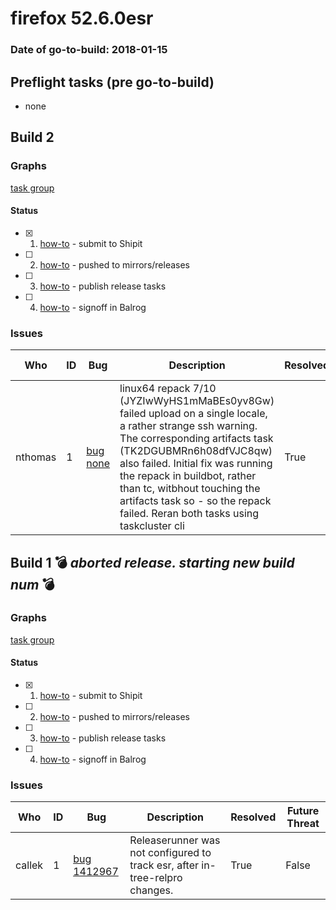 # firefox 52.6.0esr

### Date of go-to-build: 2018-01-15

## Preflight tasks (pre go-to-build)
- none

## Build 2  

### Graphs
[task group](https://tools.taskcluster.net/push-inspector/#/EP95aXu5SCqdudWWKY50EQ)


#### Status
- [x] 1.  [how-to](https://wiki.mozilla.org/Release:Release_Automation_on_Mercurial:Starting_a_Release#Submit_to_Ship_It)  - submit to Shipit
- [ ] 2.  [how-to](https://github.com/mozilla-releng/releasewarrior-2.0/blob/master/old-how-tos/relpro.md#2-push-to-releases-dir-mirrors)  - pushed to mirrors/releases
- [ ] 3.  [how-to](https://github.com/mozilla-releng/releasewarrior-2.0/blob/master/old-how-tos/relpro.md#4-publish-release)  - publish release tasks
- [ ] 4.  [how-to](https://github.com/mozilla-releng/releasewarrior-2.0/blob/master/old-how-tos/relpro.md#3-signoffs)  - signoff in Balrog

### Issues
| Who                 | ID               | Bug                                                                 | Description                | Resolved                | Future Threat                |
| ------------------- | ---------------- | ------------------------------------------------------------------- | -------------------------- | ----------------------- | ---------------------------- |
| nthomas  | 1 | [bug none](https://bugzil.la/none)        | linux64 repack 7/10 (JYZIwWyHS1mMaBEs0yv8Gw) failed upload on a single locale, a rather strange ssh warning. The corresponding artifacts task (TK2DGUBMRn6h08dfVJC8qw) also failed. Initial fix was running the repack in buildbot, rather than tc, witbhout touching the artifacts task so - so the repack failed. Reran both tasks using taskcluster cli | True | False |

## Build 1  :bomb: _aborted release. starting new build num_ :bomb: 

### Graphs
[task group](https://tools.taskcluster.net/push-inspector/#/LtXuHitNSJOsEL3d1AILFQ)


#### Status
- [x] 1.  [how-to](https://wiki.mozilla.org/Release:Release_Automation_on_Mercurial:Starting_a_Release#Submit_to_Ship_It)  - submit to Shipit
- [ ] 2.  [how-to](https://github.com/mozilla-releng/releasewarrior-2.0/blob/master/old-how-tos/relpro.md#2-push-to-releases-dir-mirrors)  - pushed to mirrors/releases
- [ ] 3.  [how-to](https://github.com/mozilla-releng/releasewarrior-2.0/blob/master/old-how-tos/relpro.md#4-publish-release)  - publish release tasks
- [ ] 4.  [how-to](https://github.com/mozilla-releng/releasewarrior-2.0/blob/master/old-how-tos/relpro.md#3-signoffs)  - signoff in Balrog

### Issues
| Who                 | ID               | Bug                                                                 | Description                | Resolved                | Future Threat                |
| ------------------- | ---------------- | ------------------------------------------------------------------- | -------------------------- | ----------------------- | ---------------------------- |
| callek  | 1 | [bug 1412967](https://bugzil.la/1412967)        | Releaserunner was not configured to track esr, after in-tree-relpro changes. | True | False |

